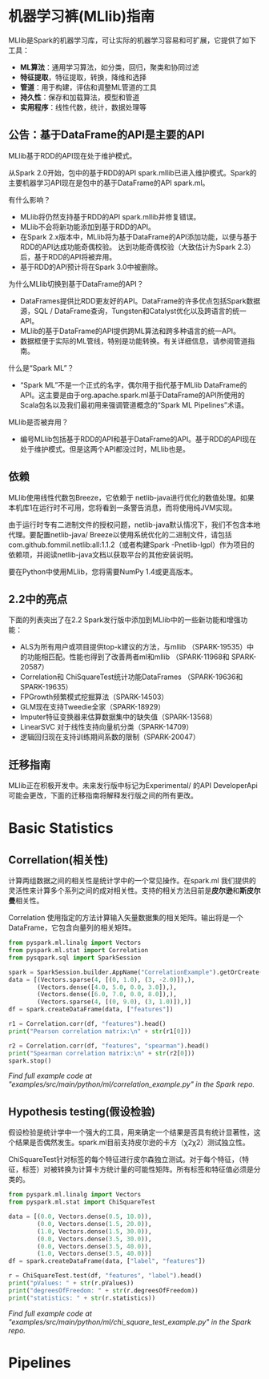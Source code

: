 # 机器学习裤(MLlib)指南
MLlib是Spark的机器学习库，可让实际的机器学习容易和可扩展，它提供了如下工具：
- **ML算法**：通用学习算法，如分类，回归，聚类和协同过滤
- **特征提取**，特征提取，转换，降维和选择
- **管道**：用于构建，评估和调整ML管道的工具
- **持久性**：保存和加载算法，模型和管道
- **实用程序**：线性代数，统计，数据处理等

## 公告：基于DataFrame的API是主要的API
MLlib基于RDD的API现在处于维护模式。

从Spark 2.0开始，包中的基于RDD的API spark.mllib已进入维护模式。Spark的主要机器学习API现在是包中的基于DataFrame的API spark.ml。

有什么影响？

- MLlib将仍然支持基于RDD的API spark.mllib并修复错误。
- MLlib不会将新功能添加到基于RDD的API。
- 在Spark 2.x版本中，MLlib将为基于DataFrame的API添加功能，以便与基于RDD的API达成功能奇偶校验。
达到功能奇偶校验（大致估计为Spark 2.3）后，基于RDD的API将被弃用。
- 基于RDD的API预计将在Spark 3.0中被删除。

为什么MLlib切换到基于DataFrame的API？

- DataFrames提供比RDD更友好的API。DataFrame的许多优点包括Spark数据源，SQL / DataFrame查询，Tungsten和Catalyst优化以及跨语言的统一API。
- MLlib的基于DataFrame的API提供跨ML算法和跨多种语言的统一API。
- 数据框便于实际的ML管线，特别是功能转换。有关详细信息，请参阅管道指南。

什么是“Spark ML”？

- “Spark ML”不是一个正式的名字，偶尔用于指代基于MLlib DataFrame的API。这主要是由于org.apache.spark.ml基于DataFrame的API所使用的Scala包名以及我们最初用来强调管道概念的“Spark ML Pipelines”术语。

MLlib是否被弃用？

- 编号MLlib包括基于RDD的API和基于DataFrame的API。基于RDD的API现在处于维护模式。但是这两个API都没过时，MLlib也是。

## 依赖
MLlib使用线性代数包Breeze，它依赖于 netlib-java进行优化的数值处理。如果本机库1在运行时不可用，您将看到一条警告消息，而将使用纯JVM实现。

由于运行时专有二进制文件的授权问题，netlib-java默认情况下，我们不包含本地代理。要配置netlib-java/ Breeze以使用系统优化的二进制文件，请包括 com.github.fommil.netlib:all:1.1.2（或者构建Spark -Pnetlib-lgpl）作为项目的依赖项，并阅读netlib-java文档以获取平台的其他安装说明。

要在Python中使用MLlib，您将需要NumPy 1.4或更高版本。

## 2.2中的亮点
下面的列表突出了在2.2 Spark发行版中添加到MLlib中的一些新功能和增强功能：

- ALS为所有用户或项目提供top-k建议的方法，与mllib （SPARK-19535）中的功能相匹配。性能也得到了改善两者ml和mllib （SPARK-11968和 SPARK-20587）
- Correlation和 ChiSquareTest统计功能DataFrames （SPARK-19636和 SPARK-19635）
- FPGrowth频繁模式挖掘算法（SPARK-14503）
- GLM现在支持Tweedie全家（SPARK-18929）
- Imputer特征变换器来估算数据集中的缺失值（SPARK-13​​568）
- LinearSVC 对于线性支持向量机分类（SPARK-14709）
- 逻辑回归现在支持训练期间系数的限制（SPARK-20047）
## 迁移指南
MLlib正在积极开发中。未来发行版中标记为Experimental/ 的API DeveloperApi可能会更改，下面的迁移指南将解释发行版之间的所有更改。


# Basic Statistics
## Correllation(相关性)
计算两组数据之间的相关性是统计学中的一个常见操作。在spark.ml 我们提供的灵活性来计算多个系列之间的成对相关性。支持的相关方法目前是**皮尔逊**和**斯皮尔曼**相关性。

Correlation 使用指定的方法计算输入矢量数据集的相关矩阵。输出将是一个DataFrame，它包含向量列的相关矩阵。
```python
from pyspark.ml.linalg import Vectors
from pyspark.ml.stat import Correlation
from pysqpark.sql import SparkSession

spark = SparkSession.builder.AppName("CorrelationExample").getOrCreate()
data = [(Vectors.sparse(4, [(0, 1.0), (3, -2.0)]),),
        (Vectors.dense([4.0, 5.0, 0.0, 3.0]),),
        (Vectors.dense([6.0, 7.0, 0.0, 8.0]),),
        (Vectors.sparse(4, [(0, 9.0), (3, 1.0)]),)]
df = spark.createDataFrame(data, ["features"])

r1 = Correlation.corr(df, "features").head()
print("Pearson correlation matrix:\n" + str(r1[0]))

r2 = Correlation.corr(df, "features", "spearman").head()
print("Spearman correlation matrix:\n" + str(r2[0]))
spark.stop()
```
*Find full example code at "examples/src/main/python/ml/correlation_example.py" in the Spark repo.*
## Hypothesis testing(假设检验)
假设检验是统计学中一个强大的工具，用来确定一个结果是否具有统计显著性，这个结果是否偶然发生。spark.ml目前支持皮尔逊的卡方（χ2χ2）测试独立性。

ChiSquareTest针对标签的每个特征进行皮尔森独立测试。对于每个特征，（特征，标签）对被转换为计算卡方统计量的可能性矩阵。所有标签和特征值必须是分类的。
```python
from pyspark.ml.linalg import Vectors
from pyspark.ml.stat import ChiSquareTest

data = [(0.0, Vectors.dense(0.5, 10.0)),
        (0.0, Vectors.dense(1.5, 20.0)),
        (1.0, Vectors.dense(1.5, 30.0)),
        (0.0, Vectors.dense(3.5, 30.0)),
        (0.0, Vectors.dense(3.5, 40.0)),
        (1.0, Vectors.dense(3.5, 40.0))]
df = spark.createDataFrame(data, ["label", "features"])

r = ChiSquareTest.test(df, "features", "label").head()
print("pValues: " + str(r.pValues))
print("degreesOfFreedom: " + str(r.degreesOfFreedom))
print("statistics: " + str(r.statistics))
```
*Find full example code at "examples/src/main/python/ml/chi_square_test_example.py" in the Spark repo.*


# Pipelines